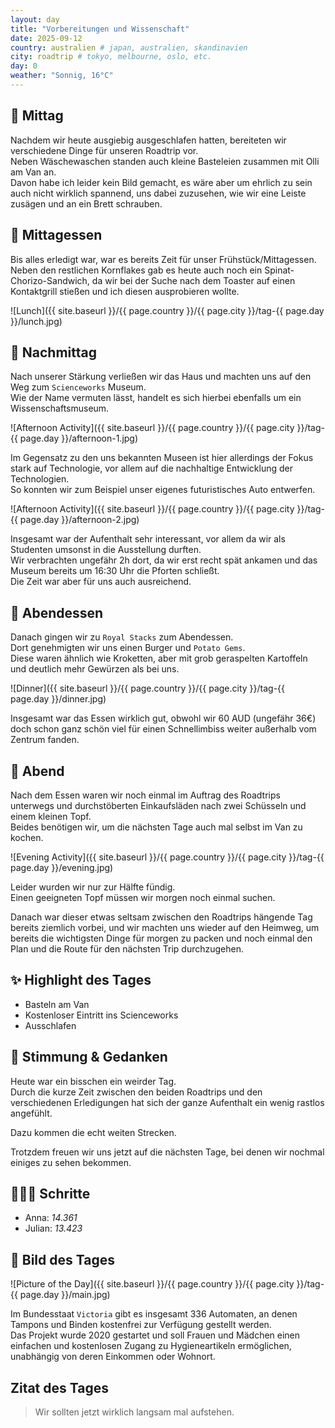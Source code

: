 ```yaml
---
layout: day
title: "Vorbereitungen und Wissenschaft"
date: 2025-09-12
country: australien # japan, australien, skandinavien
city: roadtrip # tokyo, melbourne, oslo, etc.
day: 0
weather: "Sonnig, 16°C"
---
```


## 🌇 Mittag

Nachdem wir heute ausgiebig ausgeschlafen hatten, bereiteten wir verschiedene Dinge für unseren Roadtrip vor.  
Neben Wäschewaschen standen auch kleine Basteleien zusammen mit Olli am Van an.  
Davon habe ich leider kein Bild gemacht, es wäre aber um ehrlich zu sein auch nicht wirklich spannend, uns dabei zuzusehen, wie wir eine Leiste zusägen und an ein Brett schrauben.  

## 🍣 Mittagessen

Bis alles erledigt war, war es bereits Zeit für unser Frühstück/Mittagessen.  
Neben den restlichen Kornflakes gab es heute auch noch ein Spinat-Chorizo-Sandwich, da wir bei der Suche nach dem Toaster auf einen Kontaktgrill stießen und ich diesen ausprobieren wollte.  

![Lunch]({{ site.baseurl }}/{{ page.country }}/{{ page.city }}/tag-{{ page.day }}/lunch.jpg)

## 🌆 Nachmittag

Nach unserer Stärkung verließen wir das Haus und machten uns auf den Weg zum `Scienceworks` Museum.  
Wie der Name vermuten lässt, handelt es sich hierbei ebenfalls um ein Wissenschaftsmuseum.  

![Afternoon Activity]({{ site.baseurl }}/{{ page.country }}/{{ page.city }}/tag-{{ page.day }}/afternoon-1.jpg)

Im Gegensatz zu den uns bekannten Museen ist hier allerdings der Fokus stark auf Technologie, vor allem auf die nachhaltige Entwicklung der Technologien.  
So konnten wir zum Beispiel unser eigenes futuristisches Auto entwerfen.  

![Afternoon Activity]({{ site.baseurl }}/{{ page.country }}/{{ page.city }}/tag-{{ page.day }}/afternoon-2.jpg)

Insgesamt war der Aufenthalt sehr interessant, vor allem da wir als Studenten umsonst in die Ausstellung durften.  
Wir verbrachten ungefähr 2h dort, da wir erst recht spät ankamen und das Museum bereits um 16:30 Uhr die Pforten schließt.  
Die Zeit war aber für uns auch ausreichend.  

## 🍜 Abendessen

Danach gingen wir zu `Royal Stacks` zum Abendessen.  
Dort genehmigten wir uns einen Burger und `Potato Gems`.  
Diese waren ähnlich wie Kroketten, aber mit grob geraspelten Kartoffeln und deutlich mehr Gewürzen als bei uns.  

![Dinner]({{ site.baseurl }}/{{ page.country }}/{{ page.city }}/tag-{{ page.day }}/dinner.jpg)

Insgesamt war das Essen wirklich gut, obwohl wir 60 AUD (ungefähr 36€) doch schon ganz schön viel für einen Schnellimbiss weiter außerhalb vom Zentrum fanden.  

## 🌙 Abend

Nach dem Essen waren wir noch einmal im Auftrag des Roadtrips unterwegs und durchstöberten Einkaufsläden nach zwei Schüsseln und einem kleinen Topf.  
Beides benötigen wir, um die nächsten Tage auch mal selbst im Van zu kochen.  

![Evening Activity]({{ site.baseurl }}/{{ page.country }}/{{ page.city }}/tag-{{ page.day }}/evening.jpg)

Leider wurden wir nur zur Hälfte fündig.  
Einen geeigneten Topf müssen wir morgen noch einmal suchen.  

Danach war dieser etwas seltsam zwischen den Roadtrips hängende Tag bereits ziemlich vorbei, und wir machten uns wieder auf den Heimweg, um bereits die wichtigsten Dinge für morgen zu packen und noch einmal den Plan und die Route für den nächsten Trip durchzugehen.  

## ✨ Highlight des Tages

- Basteln am Van  
- Kostenloser Eintritt ins Scienceworks  
- Ausschlafen  

## 💭 Stimmung & Gedanken

Heute war ein bisschen ein weirder Tag.  
Durch die kurze Zeit zwischen den beiden Roadtrips und den verschiedenen Erledigungen hat sich der ganze Aufenthalt ein wenig rastlos angefühlt.  

Dazu kommen die echt weiten Strecken.  

Trotzdem freuen wir uns jetzt auf die nächsten Tage, bei denen wir nochmal einiges zu sehen bekommen.  

## 🏃🏽‍♀️ Schritte

- Anna: _14.361_  
- Julian: _13.423_  

## 📸 Bild des Tages

![Picture of the Day]({{ site.baseurl }}/{{ page.country }}/{{ page.city }}/tag-{{ page.day }}/main.jpg)

Im Bundesstaat `Victoria` gibt es insgesamt 336 Automaten, an denen Tampons und Binden kostenfrei zur Verfügung gestellt werden.  
Das Projekt wurde 2020 gestartet und soll Frauen und Mädchen einen einfachen und kostenlosen Zugang zu Hygieneartikeln ermöglichen, unabhängig von deren Einkommen oder Wohnort.  

## Zitat des Tages

> Wir sollten jetzt wirklich langsam mal aufstehen.
